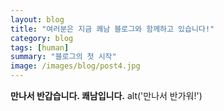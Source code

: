 ```yaml
---
layout: blog
title: "여러분은 지금 쾌남 블로그와 함께하고 있습니다!"
category: blog
tags: [human]  
summary: "블로그의 첫 시작"
image: /images/blog/post4.jpg
---
```


**만나서 반갑습니다. 쾌남입니다.**
alt('만나서 반가워!')